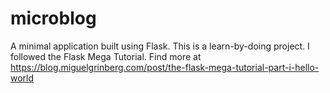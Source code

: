 # microblog
A minimal application built using Flask. This is a learn-by-doing project. I followed the Flask Mega Tutorial. Find more at https://blog.miguelgrinberg.com/post/the-flask-mega-tutorial-part-i-hello-world
